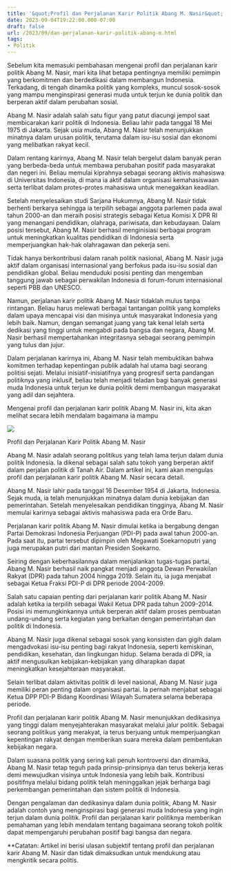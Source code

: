 ```yaml
---
title: '&quot;Profil dan Perjalanan Karir Politik Abang M. Nasir&quot;'
date: 2023-09-04T19:22:00.000-07:00
draft: false
url: /2023/09/dan-perjalanan-karir-politik-abang-m.html
tags: 
- Politik
---
```


  

Sebelum kita memasuki pembahasan mengenai profil dan perjalanan karir politik Abang M. Nasir, mari kita lihat betapa pentingnya memiliki pemimpin yang berkomitmen dan berdedikasi dalam membangun Indonesia. Terkadang, di tengah dinamika politik yang kompleks, muncul sosok-sosok yang mampu menginspirasi generasi muda untuk terjun ke dunia politik dan berperan aktif dalam perubahan sosial.

  

Abang M. Nasir adalah salah satu figur yang patut diacungi jempol saat membicarakan karir politik di Indonesia. Beliau lahir pada tanggal 18 Mei 1975 di Jakarta. Sejak usia muda, Abang M. Nasir telah menunjukkan minatnya dalam urusan politik, terutama dalam isu-isu sosial dan ekonomi yang melibatkan rakyat kecil.

  

Dalam rentang karirnya, Abang M. Nasir telah bergelut dalam banyak peran yang berbeda-beda untuk membawa perubahan positif pada masyarakat dan negeri ini. Beliau memulai kiprahnya sebagai seorang aktivis mahasiswa di Universitas Indonesia, di mana ia aktif dalam organisasi kemahasiswaan serta terlibat dalam protes-protes mahasiswa untuk menegakkan keadilan.

  

Setelah menyelesaikan studi Sarjana Hukumnya, Abang M. Nasir tidak berhenti berkarya sehingga ia terpilih sebagai anggota parlemen pada awal tahun 2000-an dan meraih posisi strategis sebagai Ketua Komisi X DPR RI yang menangani pendidikan, olahraga, pariwisata, dan kebudayaan. Dalam posisi tersebut, Abang M. Nasir berhasil menginisiasi berbagai program untuk meningkatkan kualitas pendidikan di Indonesia serta memperjuangkan hak-hak olahragawan dan pekerja seni.

  

Tidak hanya berkontribusi dalam ranah politik nasional, Abang M. Nasir juga aktif dalam organisasi internasional yang berfokus pada isu-isu sosial dan pendidikan global. Beliau menduduki posisi penting dan mengemban tanggung jawab sebagai perwakilan Indonesia di forum-forum internasional seperti PBB dan UNESCO.

  

Namun, perjalanan karir politik Abang M. Nasir tidaklah mulus tanpa rintangan. Beliau harus melewati berbagai tantangan politik yang kompleks dalam upaya mencapai visi dan misinya untuk masyarakat Indonesia yang lebih baik. Namun, dengan semangat juang yang tak kenal lelah serta dedikasi yang tinggi untuk mengabdi pada bangsa dan negara, Abang M. Nasir berhasil mempertahankan integritasnya sebagai seorang pemimpin yang tulus dan jujur.

  

Dalam perjalanan karirnya ini, Abang M. Nasir telah membuktikan bahwa komitmen terhadap kepentingan publik adalah hal utama bagi seorang politisi sejati. Melalui inisiatif-inisiatifnya yang progresif serta pandangan politiknya yang inklusif, beliau telah menjadi teladan bagi banyak generasi muda Indonesia untuk terjun ke dunia politik demi membangun masyarakat yang adil dan sejahtera.

  

Mengenai profil dan perjalanan karir politik Abang M. Nasir ini, kita akan melihat secara lebih mendalam bagaimana ia mampu

  

![](https://upload.beautifulnara.com/wp-content/uploads/2021/01/28134145/nara-mnasir.png)

  

Profil dan Perjalanan Karir Politik Abang M. Nasir

  

Abang M. Nasir adalah seorang politikus yang telah lama terjun dalam dunia politik Indonesia. Ia dikenal sebagai salah satu tokoh yang berperan aktif dalam perjalan politik di Tanah Air. Dalam artikel ini, kami akan mengulas profil dan perjalanan karir politik Abang M. Nasir secara detail.

  

Abang M. Nasir lahir pada tanggal 16 Desember 1954 di Jakarta, Indonesia. Sejak muda, ia telah menunjukkan minatnya dalam dunia kebijakan dan pemerintahan. Setelah menyelesaikan pendidikan tingginya, Abang M. Nasir memulai karirnya sebagai aktivis mahasiswa pada era Orde Baru.

  

Perjalanan karir politik Abang M. Nasir dimulai ketika ia bergabung dengan Partai Demokrasi Indonesia Perjuangan (PDI-P) pada awal tahun 2000-an. Pada saat itu, partai tersebut dipimpin oleh Megawati Soekarnoputri yang juga merupakan putri dari mantan Presiden Soekarno.

  

Seiring dengan keberhasilannya dalam menjalankan tugas-tugas partai, Abang M. Nasir berhasil naik pangkat menjadi anggota Dewan Perwakilan Rakyat (DPR) pada tahun 2004 hingga 2019. Selain itu, ia juga menjabat sebagai Ketua Fraksi PDI-P di DPR periode 2004-2009.

  

Salah satu capaian penting dari perjalanan karir politik Abang M. Nasir adalah ketika ia terpilih sebagai Wakil Ketua DPR pada tahun 2009-2014. Posisi ini memungkinkannya untuk berperan aktif dalam proses pembuatan undang-undang serta kegiatan yang berkaitan dengan pemerintahan dan politik di Indonesia.

  

Abang M. Nasir juga dikenal sebagai sosok yang konsisten dan gigih dalam mengadvokasi isu-isu penting bagi rakyat Indonesia, seperti kemiskinan, pendidikan, kesehatan, dan lingkungan hidup. Selama berada di DPR, ia aktif mengusulkan kebijakan-kebijakan yang diharapkan dapat meningkatkan kesejahteraan masyarakat.

  

Selain terlibat dalam aktivitas politik di level nasional, Abang M. Nasir juga memiliki peran penting dalam organisasi partai. Ia pernah menjabat sebagai Ketua DPP PDI-P Bidang Koordinasi Wilayah Sumatera selama beberapa periode.

  

Profil dan perjalanan karir politik Abang M. Nasir menunjukkan dedikasinya yang tinggi dalam menyejahterakan masyarakat melalui jalur politik. Sebagai seorang politikus yang merakyat, ia terus berjuang untuk memperjuangkan kepentingan rakyat dengan memberikan suara mereka dalam pembentukan kebijakan negara.

  

Dalam suasana politik yang sering kali penuh kontroversi dan dinamika, Abang M. Nasir tetap teguh pada prinsip-prinsipnya dan terus bekerja keras demi mewujudkan visinya untuk Indonesia yang lebih baik. Kontribusi positifnya melalui bidang politik telah meninggalkan jejak berharga bagi perkembangan pemerintahan dan sistem politik di Indonesia.

  

Dengan pengalaman dan dedikasinya dalam dunia politik, Abang M. Nasir adalah contoh yang menginspirasi bagi generasi muda Indonesia yang ingin terjun dalam dunia politik. Profil dan perjalanan karir politiknya memberikan pemahaman yang lebih mendalam tentang bagaimana seorang tokoh politik dapat mempengaruhi perubahan positif bagi bangsa dan negara.

  

\*\*Catatan: Artikel ini berisi ulasan subjektif tentang profil dan perjalanan karir Abang M. Nasir dan tidak dimaksudkan untuk mendukung atau mengkritik secara politis.